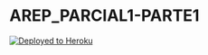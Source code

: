 # AREP_PARCIAL1-PARTE1

[![Deployed to Heroku](https://www.herokucdn.com/deploy/button.png)](http://limitless-falls-93957.herokuapp.com/parcialVillamarinR)
